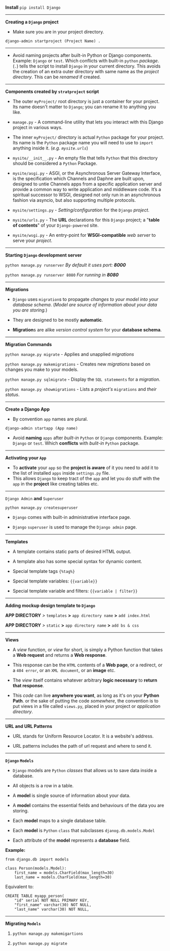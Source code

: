 **Install**
`pip install Django`
****

**Creating a `Django` project**

* Make sure you are in your project directory.

`django-admin startproject (Project Name) .`
****

* Avoid naming projects after built-in Python or Django components.
Example: `Django` or `test`. Which conflicts with built-in `python` _package_.
  (`.`) tells the script to install `Django` in your current directory. This avoids the creation of an extra outer directory with same name as the _project directory_. This can be _renamed_ if created.
****

**Components created by `stratproject` script**

* The outer `myProject/` root directory is just a container for your project. Its name doesn't matter to `Django`; you can rename it to anything you like.

* `manage.py` - A command-line utility that lets you interact with this Django project in various ways.

* The inner `myProject/` directory is actual `Python` package for your project. Its name is the `Python` package name you will need to use to `import` anything inside it. (_e.g. `mysite.urls`_)

* `mysite/__init__.py` - An empty file that tells `Python` that this directory should be considered a `Python` Package.

* `mysite/asgi.py` - ASGI, or the Asynchronous Server Gateway Interface, is the specification which Channels and Daphne are built upon, designed to untie Channels apps from a specific application server and provide a common way to write application and middleware code.
  It’s a spiritual successor to WSGI, designed not only run in an asynchronous fashion via asyncio, but also supporting multiple protocols.

* `mysite/settings.py` - _Setting/configuration_ for the `Django` _project_.

* `mysite/urls.py` - The **URL** declarations for this `Django` project; a "**table of contents**" of your `Django-powered` site.

* `mysite/wsgi.py` - An entry-point for **WSGI-compatible** _web server_ to serve your _project_.
****
**Starting `Django` development server**

`python manage.py runserver` _By default it uses port: **8000**_

`python manage.py runserver 8080` _For running in **8080**_
****

**Migrations**

* `Django` uses `migration`s to propagate _changes to your model into your database schema_.
  (_Model are source of information about your data you are storing._)
  
* They are designed to be mostly **automatic**.
* **Migration**s are alike _version control system_ for your **database schema**.
****
**Migration Commands**

`python manage.py migrate` - Applies and unapplied _migrations_

`python manage.py makemigrations` - Creates new _migrations_ based on changes you make to your models.

`python manage.py sqlmigrate` - Display the `SQL statements` for a _migration_.

`python manage.py showmigrations` - Lists a _project's_ `migrations` and _their status_.
****

**Create a Django App**

* By convention `app` names are plural.

`django-admin startapp (App name)`

* Avoid **naming** `apps` after _built-in_ `Python` or `Django` components.
Example: `Django` or `test`. Which **conflicts** with _bulit-in_ `Python` package.
****

**Activating your `App`**

* To **activate** your `app` so the **project is aware** of it you need to add it to the list of installed `apps` inside `settings.py` file.
* This allows `Django` to keep tract of the `app` and let you do stuff with the `app` in the **project** like creating tables etc.
****

`Django Admin` **and** `Superuser`

`python manage.py createsuperuser`

* `Django` comes with built-in administrative interface page.

* `Django` `superuser` is used to manage the `Django admin` page.
****

**Templates**

* A template contains static parts of desired HTML output.

* A template also has some special syntax for dynamic content.

* Special template tags `{%tag%}`

* Special template variables: `{{variable}}`

* Special template variable and filters: `{{variable | filter}}`
****

**Adding mockup design template to `Django`**

**APP DIRECTORY** _>_ `templates` **>** `app directory name` **>** `add index.html`

**APP DIRECTORY** _>_ `static` **>** `app directory name` **>** `add bs & css`
****

**Views**

* A _view_ function, or _view_ for short, is simply a Python function that takes a **Web request** and returns a **Web response**.

* This response can be the `HTML` contents of a **Web page**, or a redirect, or a `404 error`, or an `XML document`, or an **image** etc.

* The _view_ itself contains whatever arbitrary **logic necessary** to **return that response**.

* This _code_ can live **anywhere you want**, as long as it's on your **Python Path**. or the sake of putting the code _somewhere_, the convention is to put views in a file called `views.py`, placed in your project or _application directory_.
****

**URL and URL Patterns**

* URL stands for Uniform Resource Locator. It is a website's address.

* URL patterns includes the path of url request and where to send it.
****

**`Django` `Models`**

* `Django` models are `Python` _classes_ that allows us to save data inside a database.

* All objects is a row in a table.

* A **model** is single source of information about your data.

* A **model** contains the essential fields and behaviours of the data you are storing.

* Each **model** maps to a single database table.

* Each **model** is `Python` `class` that subclasses `djanog.db.models.Model`

* Each attribute of the **model** represents a **database** field.


**Example:**

    from django.db import models

    class Person(models.Model):
        first_name = models.CharField(max_length=30)
        last_name = models.CharField(max_length=30)
Equivalent to:

    CREATE TABLE myapp_person(
        "id" serial NOT NULL PRIMARY KEY,
        "first_name" varchar(30) NOT NULL,
        "last_name" varchar(30) NOT NULL,
****

**Migrating `Models`**

1. `python manage.py makemigartions`

2. `python manage.py migrate`
